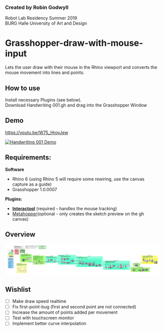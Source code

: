### Created by Robin Godwyll   
Robot Lab Residency Summer 2019  
BURG Halle University of Art and Design 


# Grasshopper-draw-with-mouse-input
Lets the user draw with their mouse in the Rhino viewport and converts the mouse movement into lines and points.

## How to use

Install necessary Plugins (see below).   
Download Handwriting 001.gh and drag into the Grasshopper Window

## Demo

https://youtu.be/W75_HroyJew

[![Handwriting 001 Demo](http://img.youtube.com/vi/W75_HroyJew/0.jpg)](http://www.youtube.com/watch?v=W75_HroyJew)

## Requirements:
**Software**

- Rhino 6 (using Rhino 5 will require some rewiring, use the canvas capture as a guide)
- Grasshopper 1.0.0007

**Plugins:**

- [**Interactool**](https://www.food4rhino.com/app/interactool) (required - handles the mouse tracking)
- [Metahopper](https://www.food4rhino.com/app/metahopper)(optional - only creates the sketch preview on the gh canvas)

## Overview

![Grasshopper mouse Handwriting 001 overview](https://github.com/boundlessmaking/Grasshopper-draw-with-mouse-input/blob/master/Handwriting%20001_canvas%20capture01.png?raw=true)


## Wishlist

- [ ] Make draw speed realtime
- [ ] Fix first-point-bug (first and second point are not connected)
- [ ] Increase the amount of points added per movement
- [ ] Test with touchscreen monitor
- [ ] Implement better curve interpolation 
